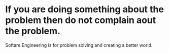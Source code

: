# If you are doing something about the problem then do not complain aout the problem.
Softare Engineering is for problem solving and creating a better world.
